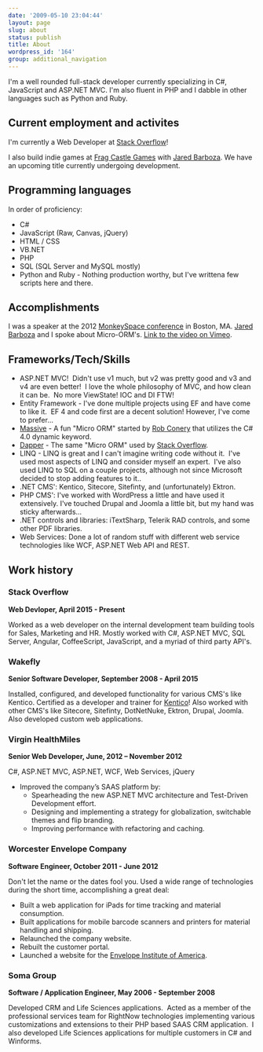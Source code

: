```yaml
---
date: '2009-05-10 23:04:44'
layout: page
slug: about
status: publish
title: About
wordpress_id: '164'
group: additional_navigation
---
```


I'm a well rounded full-stack developer currently specializing in C#, JavaScript and ASP.NET MVC. I'm also fluent in PHP and I dabble in other languages such as Python and Ruby.


## Current employment and activites

I'm currently a Web Developer at [Stack Overflow](http://stackoverflow.com/)!

I also build indie games at [Frag Castle Games](http://fragcastle.com) with [Jared Barboza](http://codeimpossible.com).  We have an upcoming title currently undergoing development.


## Programming languages

In order of proficiency:

- C#
- JavaScript (Raw, Canvas, jQuery)
- HTML / CSS
- VB.NET
- PHP
- SQL (SQL Server and MySQL mostly)
- Python and Ruby - Nothing production worthy, but I've writtena few scripts here and there.

## Accomplishments

I was a speaker at the 2012 [MonkeySpace conference](http://monkeyspace.org/) in Boston, MA. [Jared Barboza](http://codeimpossible.com) and I spoke about Micro-ORM's. [Link to the video on Vimeo](http://vimeo.com/56814733).

## Frameworks/Tech/Skills

- ASP.NET MVC!  Didn't use v1 much, but v2 was pretty good and v3 and v4 are even better!  I love the whole philosophy of MVC, and how clean it can be.  No more ViewState! IOC and DI FTW!
- Entity Framework - I've done multiple projects using EF and have come to like it.  EF 4 and code first are a decent solution!  However, I've come to prefer...
- [Massive](https://github.com/robconery/massive/) - A fun "Micro ORM" started by [Rob Conery](http://blog.wekeroad.com/helpy-stuff/and-i-shall-call-it-massive) that utilizes the C# 4.0 dynamic keyword.
- [Dapper](http://code.google.com/p/dapper-dot-net/) - The same "Micro ORM" used by [Stack Overflow](http://stackoverflow.com).
- LINQ - LINQ is great and I can't imagine writing code without it.  I've used most aspects of LINQ and consider myself an expert.  I've also used LINQ to SQL on a couple projects, although not since Microsoft decided to stop adding features to it..
- .NET CMS': Kentico, Sitecore, Sitefinty, and (unfortunately) Ektron.
- PHP CMS': I've worked with WordPress a little and have used it extensively.  I've touched Drupal and Joomla a little bit, but my hand was sticky afterwards...
- .NET controls and libraries: iTextSharp, Telerik RAD controls, and some other PDF libraries.
- Web Services: Done a lot of random stuff with different web service technologies like WCF, ASP.NET Web API and REST.


## Work history


### Stack Overflow
**Web Devloper, April 2015 - Present**

Worked as a web developer on the internal development team building tools for Sales, Marketing and HR.  Mostly worked with C#, ASP.NET MVC, SQL Server, Angular, CoffeeScript, JavaScript, and a myriad of third party API's.


### Wakefly
**Senior Software Developer, September 2008 - April 2015**

Installed, configured, and developed functionality for various CMS's like Kentico. Certified as a developer and trainer for [Kentico](http://www.kentico.com)! Also worked with other CMS's like Sitecore, Sitefinty, DotNetNuke, Ektron, Drupal, Joomla.  Also developed custom web applications.


### Virgin HealthMiles
**Senior Web Developer, June, 2012 – November 2012**

C#, ASP.NET MVC, ASP.NET, WCF, Web Services, jQuery
- Improved the company’s SAAS platform by:
  - Spearheading the new ASP.NET MVC architecture and Test-Driven Development effort.
  - Designing and implementing a strategy for globalization, switchable themes and flip branding.
  - Improving performance with refactoring and caching.


### Worcester Envelope Company
**Software Engineer, October 2011 - June 2012**

Don't let the name or the dates fool you. Used a wide range of technologies during the short time, accomplishing a great deal:

- Built a web application for iPads for time tracking and material consumption.
- Built applications for mobile barcode scanners and printers for material handling and shipping.
- Relaunched the company website.
- Rebuilt the customer portal.
- Launched a website for the [Envelope Institute of America](http://envelopeinstitute.org).


### Soma Group
**Software / Application Engineer, May 2006 - September 2008**

Developed CRM and Life Sciences applications.  Acted as a member of the professional services team for RightNow technologies implementing various customizations and extensions to their PHP based SAAS CRM application.  I also developed Life Sciences applications for multiple customers in C# and Winforms.


